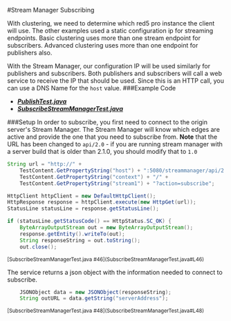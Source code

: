 #Stream Manager Subscribing

With clustering, we need to determine which red5 pro instance the client will use. The other examples used a static configuration ip for streaming endpoints. Basic clustering uses more than one stream endpoint for subscribers. Advanced clustering uses more than one endpoint for publishers also.

With the Stream Manager, our configuration IP will be used similarly for publishers and subscribers. Both publishers and subscribers will call a web service to receive the IP that should be used. Since this is an HTTP call, you can use a DNS Name for the `host` value.
###Example Code
- ***[PublishTest.java](../PublishTest/PublishTest.java)***
- ***[SubscribeStreamManagerTest.java](SubscribeStreamManagerTest.java)***

###Setup
In order to subscribe, you first need to connect to the origin server's Stream Manager. The Stream Manager will know which edges are active and provide the one that you need to subscribe from.  **Note** that the URL has been changed to `api/2.0` - if you are running stream manager with a server build that is older than 2.1.0, you should modify that to `1.0`

```Java
String url = "http://" +
	TestContent.GetPropertyString("host") + ":5080/streammanager/api/2.0/event/" +
	TestContent.GetPropertyString("context") + "/" +
	TestContent.GetPropertyString("stream1") + "?action=subscribe";

HttpClient httpClient = new DefaultHttpClient();
HttpResponse response = httpClient.execute(new HttpGet(url));
StatusLine statusLine = response.getStatusLine();

if (statusLine.getStatusCode() == HttpStatus.SC_OK) {
	ByteArrayOutputStream out = new ByteArrayOutputStream();
	response.getEntity().writeTo(out);
	String responseString = out.toString();
	out.close();
```
<sup>
[SubscribeStreamManagerTest.java #46](SubscribeStreamManagerTest.java#L46)
</sup>

The service returns a json object with the information needed to connect to subscribe.

```Java
	JSONObject data = new JSONObject(responseString);
	String outURL = data.getString("serverAddress");
```
<sup>
[SubscribeStreamManagerTest.java #48](SubscribeStreamManagerTest.java#L48)
</sup>
